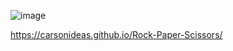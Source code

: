 ![image](https://github.com/user-attachments/assets/769190f6-05ca-4524-8287-698d54a776c0)

https://carsonideas.github.io/Rock-Paper-Scissors/
